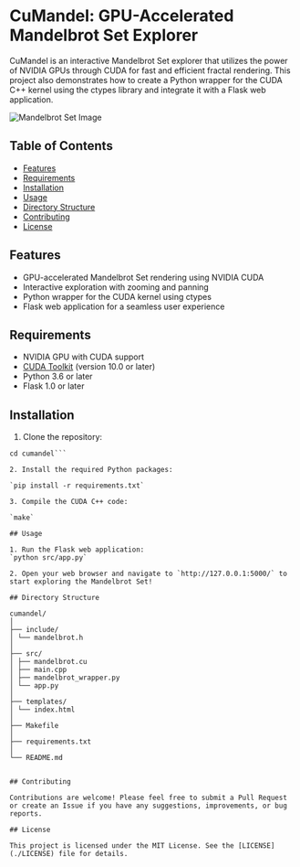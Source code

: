 # CuMandel: GPU-Accelerated Mandelbrot Set Explorer

CuMandel is an interactive Mandelbrot Set explorer that utilizes the power of NVIDIA GPUs through CUDA for fast and efficient fractal rendering. This project also demonstrates how to create a Python wrapper for the CUDA C++ kernel using the ctypes library and integrate it with a Flask web application.

![Mandelbrot Set Image](./assets/mandelbrot-example.png)

## Table of Contents

- [Features](#features)
- [Requirements](#requirements)
- [Installation](#installation)
- [Usage](#usage)
- [Directory Structure](#directory-structure)
- [Contributing](#contributing)
- [License](#license)

## Features

- GPU-accelerated Mandelbrot Set rendering using NVIDIA CUDA
- Interactive exploration with zooming and panning
- Python wrapper for the CUDA kernel using ctypes
- Flask web application for a seamless user experience

## Requirements

- NVIDIA GPU with CUDA support
- [CUDA Toolkit](https://developer.nvidia.com/cuda-toolkit) (version 10.0 or later)
- Python 3.6 or later
- Flask 1.0 or later

## Installation

1. Clone the repository:

```git clone https://github.com/dltemple/cumandel.git
cd cumandel```

2. Install the required Python packages:

`pip install -r requirements.txt`

3. Compile the CUDA C++ code:

`make`

## Usage

1. Run the Flask web application:
`python src/app.py`

2. Open your web browser and navigate to `http://127.0.0.1:5000/` to start exploring the Mandelbrot Set!

## Directory Structure

cumandel/
│
├── include/
│ └── mandelbrot.h
│
├── src/
│ ├── mandelbrot.cu
│ ├── main.cpp
│ ├── mandelbrot_wrapper.py
│ └── app.py
│
├── templates/
│ └── index.html
│
├── Makefile
│
├── requirements.txt
│
└── README.md


## Contributing

Contributions are welcome! Please feel free to submit a Pull Request or create an Issue if you have any suggestions, improvements, or bug reports.

## License

This project is licensed under the MIT License. See the [LICENSE](./LICENSE) file for details.
